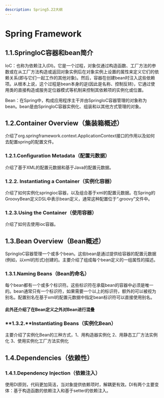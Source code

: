 ```yaml
---
description: Spring5.22大纲
---
```


# Spring Framework

## 1.1.SpringIoC容器和bean简介

IoC：也称为依赖注入\(DI\)。它是一个过程，对象仅通过构造函数、工厂方法的参数或在从工厂方法构造或返回对象实例后在对象实例上设置的属性来定义它们的依赖关系\(即与它们一起工作的其他对象\)。然后，容器在创建bean时注入这些依赖项。从根本上说，这个过程是bean本身的逆\(因此是名称、控制反转\)，它通过使用类的直接构造或服务定位器模式等机制来控制其依赖项的实例化或位置。

Bean：在Spring中，构成应用程序主干并由SpringIoC容器管理的对象称为bean。bean是由SpringIoC容器实例化、组装和以其他方式管理的对象。

## 1.2.Container Overview（集装箱概述）

介绍了org.springframework.context.ApplicationContext接口的作用以及如何去配置spring的配置文件。

### 1.2.1.**Configuration Metadata**（配置元数据）

介绍了基于XML的配置元数据和基于Java的配置元数据。

### **1.2.2. Instantiating a Container（实例化容器）**

介绍了如何实例化springioc容器，以及组合基于xml的配置元数据。在Spring的GroovyBean定义DSL中表示bean定义，通常这种配置位于“.groovy”文件中。

### 1.2.3.**Using the Container（使用容器）**

介绍了如何去使用ioc容器。

## 1.3.Bean Overview（Bean概述）

SpringIoC容器管理一个或多个bean。这些bean是通过提供给容器的配置元数据\(例如，以xml的形式\)创建的。主要介绍了组成每个bean定义的一组属性的描述。

### 1.3.1.Naming Beans（Bean的命名）

每个bean都有一个或多个标识符。这些标识符在承载bean的容器中必须是唯一的。bean通常只有一个标识符，如果需要一个以上的标识符，额外的可以被视为别名。配置别名在基于xml的配置元数据中指定bean标识符可以直接使用别名。

#### 此外还介绍了**在Bean定义之外对Bean进行混叠**

### **1.3.2.**Instantiating Beans（实例化Bean）

主要介绍了实例化Bean的三种方式，1、用构造器实例化 2、用静态工厂方法实例化 3、使用实例化工厂方法实例化

## 1.4.Dependencies（依赖性）

### 1.4.1.**Dependency Injection（依赖注入）**

使用DI原则，代码更加简洁，当对象提供依赖项时，解耦更有效。DI有两个主要变体：基于构造函数的依赖注入和基于setter的依赖注入。



